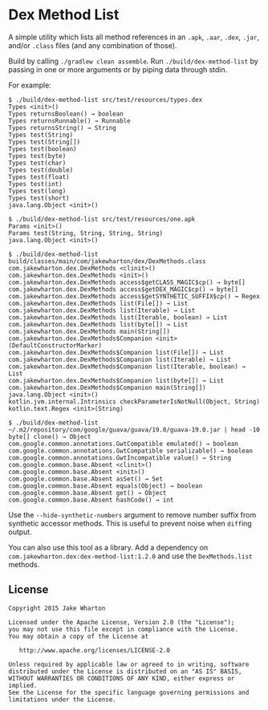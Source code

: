 Dex Method List
===============

A simple utility which lists all method references in an `.apk`, `.aar`, `.dex`, `.jar`, and/or
`.class` files (and any combination of those).

Build by calling `./gradlew clean assemble`. Run `./build/dex-method-list` by passing in one or
more arguments or by piping data through stdin.

For example:
```
$ ./build/dex-method-list src/test/resources/types.dex
Types <init>()
Types returnsBoolean() → boolean
Types returnsRunnable() → Runnable
Types returnsString() → String
Types test(String)
Types test(String[])
Types test(boolean)
Types test(byte)
Types test(char)
Types test(double)
Types test(float)
Types test(int)
Types test(long)
Types test(short)
java.lang.Object <init>()

$ ./build/dex-method-list src/test/resources/one.apk
Params <init>()
Params test(String, String, String, String)
java.lang.Object <init>()

$ ./build/dex-method-list build/classes/main/com/jakewharton/dex/DexMethods.class
com.jakewharton.dex.DexMethods <clinit>()
com.jakewharton.dex.DexMethods <init>()
com.jakewharton.dex.DexMethods access$getCLASS_MAGIC$cp() → byte[]
com.jakewharton.dex.DexMethods access$getDEX_MAGIC$cp() → byte[]
com.jakewharton.dex.DexMethods access$getSYNTHETIC_SUFFIX$cp() → Regex
com.jakewharton.dex.DexMethods list(File[]) → List
com.jakewharton.dex.DexMethods list(Iterable) → List
com.jakewharton.dex.DexMethods list(Iterable, boolean) → List
com.jakewharton.dex.DexMethods list(byte[]) → List
com.jakewharton.dex.DexMethods main(String[])
com.jakewharton.dex.DexMethods$Companion <init>(DefaultConstructorMarker)
com.jakewharton.dex.DexMethods$Companion list(File[]) → List
com.jakewharton.dex.DexMethods$Companion list(Iterable) → List
com.jakewharton.dex.DexMethods$Companion list(Iterable, boolean) → List
com.jakewharton.dex.DexMethods$Companion list(byte[]) → List
com.jakewharton.dex.DexMethods$Companion main(String[])
java.lang.Object <init>()
kotlin.jvm.internal.Intrinsics checkParameterIsNotNull(Object, String)
kotlin.text.Regex <init>(String)

$ ./build/dex-method-list ~/.m2/repository/com/google/guava/guava/19.0/guava-19.0.jar | head -10
byte[] clone() → Object
com.google.common.annotations.GwtCompatible emulated() → boolean
com.google.common.annotations.GwtCompatible serializable() → boolean
com.google.common.annotations.GwtIncompatible value() → String
com.google.common.base.Absent <clinit>()
com.google.common.base.Absent <init>()
com.google.common.base.Absent asSet() → Set
com.google.common.base.Absent equals(Object) → boolean
com.google.common.base.Absent get() → Object
com.google.common.base.Absent hashCode() → int
```

Use the `--hide-synthetic-numbers` argument to remove number suffix from synthetic accessor
methods. This is useful to prevent noise when `diff`ing output.

You can also use this tool as a library. Add a dependency on
`com.jakewharton.dex:dex-method-list:1.2.0` and use the `DexMethods.list` methods.


License
-------

    Copyright 2015 Jake Wharton

    Licensed under the Apache License, Version 2.0 (the "License");
    you may not use this file except in compliance with the License.
    You may obtain a copy of the License at

       http://www.apache.org/licenses/LICENSE-2.0

    Unless required by applicable law or agreed to in writing, software
    distributed under the License is distributed on an "AS IS" BASIS,
    WITHOUT WARRANTIES OR CONDITIONS OF ANY KIND, either express or implied.
    See the License for the specific language governing permissions and
    limitations under the License.
